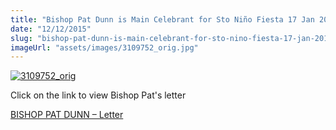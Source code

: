 ```yaml
---
title: "Bishop Pat Dunn is Main Celebrant for Sto Niño Fiesta 17 Jan 2016"
date: "12/12/2015"
slug: "bishop-pat-dunn-is-main-celebrant-for-sto-nino-fiesta-17-jan-2016"
imageUrl: "assets/images/3109752_orig.jpg"
---
```


[![3109752_orig](https://i0.wp.com/santonino-nz.org/wp-content/uploads/2015/09/3109752_orig.jpg?resize=481%2C604)](https://i0.wp.com/santonino-nz.org/wp-content/uploads/2015/09/3109752_orig.jpg)

Click on the link to view Bishop Pat's letter

[BISHOP PAT DUNN – Letter](http://santonino-nz.org/wp-content/uploads/2015/09/BISHOP-PATRiCK-DUNN-Main-Celebrant-for-Santo-NIno-Feista-17-Jan-2016.pdf)